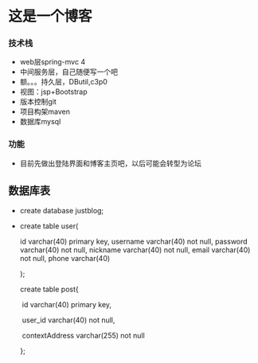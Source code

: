 # 这是一个博客



### 技术栈

* web层spring-mvc 4
* 中间服务层，自己随便写一个吧
* 额。。。持久层，DButil,c3p0
* 视图：jsp+Bootstrap
* 版本控制git
* 项目构架maven
* 数据库mysql



### 功能

* 目前先做出登陆界面和博客主页吧，以后可能会转型为论坛


## 数据库表

* create database justblog;

* create table user(

  	id varchar(40) primary key,
  	username varchar(40) not null,
  	password varchar(40) not null,
  	nickname varchar(40) not null,
  	email varchar(40) not null,
  	phone varchar(40) 

  );

  create table post{

  ​	id varchar(40) primary key,

  ​	user_id varchar(40) not null,	

  ​	contextAddress varchar(255) not null	

  };

  ​